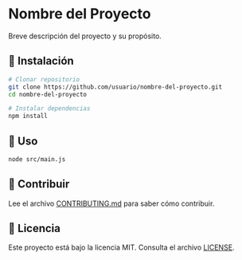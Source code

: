 # Nombre del Proyecto

Breve descripción del proyecto y su propósito.

## 🚀 Instalación
```bash
# Clonar repositorio
git clone https://github.com/usuario/nombre-del-proyecto.git
cd nombre-del-proyecto

# Instalar dependencias
npm install
```

## 📖 Uso
```bash
node src/main.js
```

## 🤝 Contribuir
Lee el archivo [CONTRIBUTING.md](CONTRIBUTING.md) para saber cómo contribuir.

## 📜 Licencia
Este proyecto está bajo la licencia MIT. Consulta el archivo [LICENSE](LICENSE).
